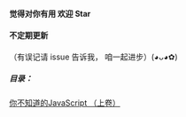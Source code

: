#### 觉得对你有用 欢迎 Star

#### 不定期更新

（有误记请 issue 告诉我， 咱一起进步）(◕ᴗ◕✿)



##### 目录：


[你不知道的JavaScript （上卷）](https://github.com/boenfu/BoenNote/blob/master/%E4%BD%A0%E4%B8%8D%E7%9F%A5%E9%81%93%E7%9A%84js%E4%B8%8A.md)

